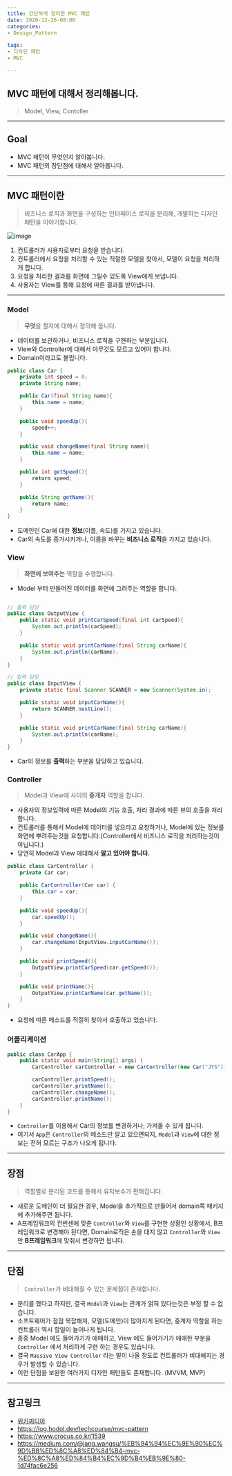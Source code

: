 ```yaml
---
title: 간단하게 정리한 MVC 패턴
date: 2020-12-26-08:00
categories:
- Design_Pattern

tags:
- 디자인 패턴
- MVC

---
```


## MVC 패턴에 대해서 정리해봅니다.
> Model, View, Contoller 

---

## Goal
- MVC 패턴이 무엇인지 알아봅니다.
- MVC 패턴의 장단점에 대해서 알아봅니다.

---

## MVC 패턴이란
> 비즈니스 로직과 화면을 구성하는 인터페이스 로직을 분리해, 개발하는 디자인 패턴을 이야기합니다.

![image](https://user-images.githubusercontent.com/43930419/147842784-b50481f4-7a4c-4d2b-9f12-653357bb33b3.png)

1. 컨트롤러가 사용자로부터 요청을 받습니다.
2. 컨트롤러에서 요청을 처리할 수 있는 적절한 모델을 찾아서, 모델이 요청을 처리하게 합니다.
3. 요청을 처리한 결과를 화면에 그릴수 있도록 View에게 보냅니다.
4. 사용자는 View를 통해 요청에 따른 결과를 받아냅니다.

---

### Model
> **무엇**을 할지에 대해서 정의해 둡니다.

- 데이터를 보관하거나, 비즈니스 로직을 구현하는 부분입니다.
- View와 Controller에 대해서 아무것도 모르고 있어야 합니다.
- Domain이라고도 불립니다.

```java
public class Car {
    private int speed = 0;
    private String name;

    public Car(final String name){
        this.name = name;
    }

    public void speedUp(){
        speed++;
    }

    public void changeName(final String name){
        this.name = name;
    }

    public int getSpeed(){
        return speed;
    }

    public String getName(){
        return name;
    }
}
```

- 도메인인 Car에 대한 **정보**(이름, 속도)를 가지고 있습니다.
- Car의 속도를 증가시키거나, 이름을 바꾸는 **비즈니스 로직**을 가지고 있습니다.

### View
> **화면에 보여주는** 역할을 수행합니다.

- Model 부터 만들어진 데이터를 화면에 그려주는 역할을 합니다.

```java

// 출력 담당
public class OutputView {
    public static void printCarSpeed(final int carSpeed){
        System.out.println(carSpeed);
    }

    public static void printCarName(final String carName){
        System.out.println(carName);
    }
}

// 입력 담당
public class InputView {
    private static final Scanner SCANNER = new Scanner(System.in);

    public static void inputCarName(){
        return SCANNER.nextLine();
    }

    public static void printCarName(final String carName){
        System.out.println(carName);
    }
}
```

- Car의 정보를 **출력**하는 부분을 담당하고 있습니다.


### Controller
> Model과 View에 사이의 **중개자** 역할을 합니다.

- 사용자의 정보입력에 따른 Model의 기능 호출, 처리 결과에 따른 뷰의 호출을 처리합니다.
- 컨트롤러를 통해서 Model에 데이터를 넣으라고 요청하거나, Model에 있는 정보를 화면에 뿌려주는것을 요청합니다.(Controller에서 비즈니스 로직을 처리하는것이 아닙니다.)
- 당연히 Model과 View 에대해서 **알고 있어야 합니다.**


```java
public class CarController {
    private Car car;

    public CarController(Car car) {
        this.car = car;
    }

    public void speedUp(){
        car.speedUp();
    }

    public void changeName(){
        car.changeName(InputView.inputCarName());
    }

    public void printSpeed(){
        OutputView.printCarSpeed(car.getSpeed());
    }

    public void printName(){
        OutputView.printCarName(car.getName());
    }
}
```

- 요청에 따른 메소드를 적절히 찾아서 호출하고 있습니다.

### 어플리케이션

```java
public class CarApp {
    public static void main(String[] args) {
        CarController carController = new CarController(new Car("JYS"));

        carController.printSpeed();
        carController.printName();
        carController.changeName();
        carController.printName();
    }
}
```

- `Controller`를 이용해서 Car의 정보를 변경하거나, 가져올 수 있게 됩니다.
- 여기서 `App`은 `Controller`의 메소드만 알고 있으면되지, `Model`과 `View`에 대한 정보는 전혀 모르는 구조가 나오게 됩니다.

---

## 장점
> 역할별로 분리된 코드를 통해서 유지보수가 편해집니다.

- 새로운 도메인이 더 필요한 경우, Model을 추가적으로 만들어서 domain쪽 패키지에 추가해주면 됩니다.
- A프레임워크의 컨번센에 맞춘 `Controller`와 `View`를 구현한 상황인 상황에서, B프레임워크로 변경해야 된다면, Domain로직은 손을 대지 않고 `Controller`와 `View`만 **B프레임워크**에 맞춰서 변경하면 됩니다.

---

## 단점
> `Controller`가 비대해질 수 있는 문제점이 존재합니다.

- 분리를 했다고 하지만, 결국 `Model`과 `View`는 관계가 얽혀 있다는것은 부정 할 수 없습니다.
- 소프트웨어가 점점 복잡해져, 모델(도메인)이 많아지게 된다면, 중계자 역할을 하는 컨트롤러 역시 할일이 늘어나게 됩니다.
- 종종 Model 에도 들어가기가 애매하고, View 에도 들어가기가 애매한 부분을 `Controller` 에서 처리하게 구현 하는 경우도 있습니다.
- 결국 `Massive View Controller` 라는 말이 나올 정도로 컨트롤러가 비대해지는 경우가 발생할 수 있습니다.
- 이런 단점을 보완한 여러가지 디자인 패턴들도 존재합니다. (MVVM, MVP)

---

## 참고링크

- [위키피디아](https://ko.wikipedia.org/wiki/%EB%AA%A8%EB%8D%B8-%EB%B7%B0-%EC%BB%A8%ED%8A%B8%EB%A1%A4%EB%9F%AC)
- https://log.hodol.dev/techcourse/mvc-pattern
- https://www.crocus.co.kr/1539
- https://medium.com/@jang.wangsu/%EB%94%94%EC%9E%90%EC%9D%B8%ED%8C%A8%ED%84%B4-mvc-%ED%8C%A8%ED%84%B4%EC%9D%B4%EB%9E%80-1d74fac6e256